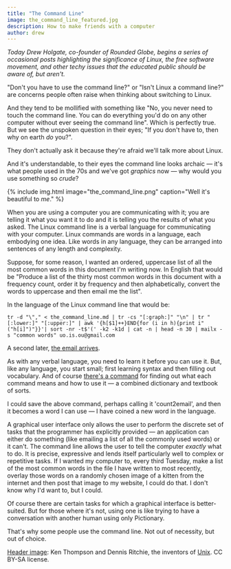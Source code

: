 ```yaml
---
title: "The Command Line"
image: the_command_line_featured.jpg
description: How to make friends with a computer 
author: drew 
---
```


*Today Drew Holgate, co-founder of Rounded Globe, begins a series of occasional posts highlighting the significance of Linux, the free software movement, and other techy issues that the educated public should be aware of, but aren't.*

"Don't you have to use the command line?" or "Isn't Linux a command line?" are concerns people often raise when thinking about switching to Linux.

And they tend to be mollified with something like "No, you never need to touch the command line. You can do everything you'd do on any other computer without ever seeing the command line". Which is perfectly true. But we see the unspoken question in their eyes; "If you don't have to, then why on earth *do* you?".

They don't actually ask it because they're afraid we'll talk more about Linux.

And it's understandable, to their eyes the command line looks archaic — it's what people used in the 70s and we've got *graphics* now — why would you use something so *crude*?

{% include img.html image="the_command_line.png" caption="Well it's beautiful to *me*." %}

When you are using a computer you are communicating with it; you are telling it what you want it to do and it is telling you the results of what you asked. The Linux command line is a verbal language for communicating with your computer. Linux commands are words in a language, each embodying one idea. Like words in any language, they can be arranged into sentences of any length and complexity.

Suppose, for some reason, I wanted an ordered, uppercase list of all the most common words in this document I'm writing now. In English that would be "Produce a list of the thirty most common words in this document with a frequency count, order it by frequency and then alphabetically, convert the words to uppercase and then email me the list".

In the language of the Linux command line that would be:

    tr -d "\"," < the_command_line.md | tr -cs "[:graph:]" "\n" | tr "[:lower:]" "[:upper:]" | awk '{h[$1]++}END{for (i in h){print i" ("h[i]")"}}'| sort -nr -t$'(' -k2 -k1d | cat -n | head -n 30 | mailx -s "common words" uo.is.ou@gmail.com

A second later, [the email arrives](http://i.imgur.com/XCWUT0w.png).

As with any verbal language, you need to learn it before you can use it. But, like any language, you start small; first learning syntax and then filling out vocabulary. And of course [there's a command](https://en.wikipedia.org/wiki/Man_page) for finding out what each command means and how to use it — a combined dictionary and textbook of sorts.

I could save the above command, perhaps calling it 'count2email', and then it becomes a word I can use — I have coined a new word in the language.

A graphical user interface only allows the user to perform the discrete set of tasks that the programmer has explicitly provided — an application can either do something (like emailing a list of all the commonly used words) or it can't. The command line allows the user to tell the computer *exactly* what to do. It is precise, expressive and lends itself particularly well to complex or repetitive tasks. If I wanted my computer to, every third Tuesday, make a list of the most common words in the file I have written to most recently, overlay those words on a randomly chosen image of a kitten from the internet and then post that image to my website, I could do that. I don't know why I'd want to, but I could.

Of course there are certain tasks for which a graphical interface is better-suited. But for those where it's not, using one is like trying to have a conversation with another human using only Pictionary.

That's why some people use the command line. Not out of necessity, but out of choice.

[Header image](https://commons.wikimedia.org/wiki/File:Ken_Thompson_%28sitting%29_and_Dennis_Ritchie_at_PDP-11_%282876612463%29.jpg): Ken Thompson and Dennis Ritchie, the inventors of [Unix](https://en.wikipedia.org/wiki/Unix). CC BY-SA license. 
